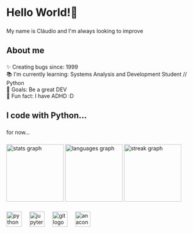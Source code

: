 <h1 align="left">Hello World!👋</h1>

###

<p align="left">My name is Cláudio and I'm always looking to improve</p>

###

<h2 align="left">About me</h2>

###

<p align="left">✨ Creating bugs since: 1999<br>📚 I'm currently learning: Systems Analysis and Development Student // Python<br>🎯 Goals: Be a great DEV<br>🎲 Fun fact: I have ADHD  :D</p>

###

<h2 align="left">I code with Python...</h2>

###

<p align="left">for now...</p>

###

<div align="left">
  <img src="https://github-readme-stats.vercel.app/api?username=Necro-ws&hide_title=false&hide_rank=false&show_icons=true&include_all_commits=true&count_private=true&disable_animations=false&theme=dark&locale=en&hide_border=false&order=1" height="150" alt="stats graph"  />
  <img src="https://github-readme-stats.vercel.app/api/top-langs?username=Necro-ws&locale=en&hide_title=false&layout=compact&card_width=320&langs_count=5&theme=dark&hide_border=false&order=2" height="150" alt="languages graph"  />
  <img src="https://streak-stats.demolab.com?user=Necro-ws&locale=en&mode=daily&theme=dark&hide_border=false&border_radius=5&order=3" height="150" alt="streak graph"  />
</div>

###

<div align="left">
  <img src="https://cdn.jsdelivr.net/gh/devicons/devicon/icons/python/python-original.svg" height="40" alt="python logo"  />
  <img width="12" />
  <img src="https://cdn.jsdelivr.net/gh/devicons/devicon/icons/jupyter/jupyter-original.svg" height="40" alt="jupyter logo"  />
  <img width="12" />
  <img src="https://cdn.jsdelivr.net/gh/devicons/devicon/icons/git/git-original.svg" height="40" alt="git logo"  />
  <img width="12" />
  <img src="https://cdn.jsdelivr.net/gh/devicons/devicon/icons/anaconda/anaconda-original.svg" height="40" alt="anaconda logo"  />
</div>

###
